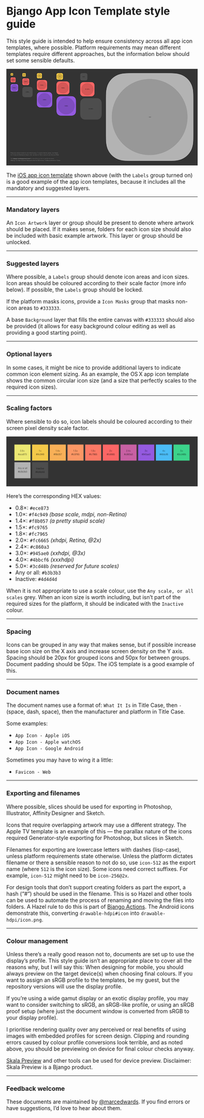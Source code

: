 # Bjango App Icon Template style guide

This style guide is intended to help ensure consistency across all app icon templates, where possible. Platform requirements may mean different templates require different approaches, but the information below should set some sensible defaults.

![](images/example-template.png)

The [iOS app icon template](https://github.com/bjango/Bjango-Templates/blob/master/Photoshop/App%20Icon%20-%20Apple%20iOS.psd) shown above (with the `Labels` group turned on) is a good example of the app icon templates, because it includes all the mandatory and suggested layers.

-----

### Mandatory layers

An `Icon Artwork` layer or group should be present to denote where artwork should be placed. If it makes sense, folders for each icon size should also be included with basic example artwork. This layer or group should be unlocked.

-----

### Suggested layers

Where possible, a `Labels` group should denote icon areas and icon sizes. Icon areas should be coloured according to their scale factor (more info below). If possible, the `Labels` group should be locked.

If the platform masks icons, provide a `Icon Masks` group that masks non-icon areas to `#333333`.

A base `Background` layer that fills the entire canvas with `#333333` should also be provided (it allows for easy background colour editing as well as providing a good starting point).

-----

### Optional layers

In some cases, it might be nice to provide additional layers to indicate common icon element sizing. As an example, the OS X app icon template shows the common circular icon size (and a size that perfectly scales to the required icon sizes).

-----

### Scaling factors

Where sensible to do so, icon labels should be coloured according to their screen pixel density scale factor.

![](images/pixel-density-colours.png)

Here’s the corresponding HEX values:

- 0.8×: `#ece873`
- 1.0×: `#f4c949` _(base scale, mdpi, non-Retina)_
- 1.4×: `#f8b057` _(a pretty stupid scale)_
- 1.5×: `#fc9765`
- 1.8×: `#fc7965`
- 2.0×: `#fc6665` _(xhdpi, Retina, @2x)_
- 2.4×: `#c860a3`
- 3.0×: `#945ae0` _(xxhdpi, @3x)_
- 4.0×: `#4bbcf6` _(xxxhdpi)_
- 5.0×: `#3cd48b` _(reserved for future scales)_
- Any or all: `#b3b3b3`
- Inactive: `#4d4d4d`

When it is not appropriate to use a scale colour, use the `Any scale, or all scales` grey. When an icon size is worth including, but isn’t part of the required sizes for the platform, it should be indicated with the `Inactive` colour.

-----

### Spacing

Icons can be grouped in any way that makes sense, but if possible increase base icon size on the X axis and increase screen density on the Y axis. Spacing should be 20px for grouped icons and 50px for between groups. Document padding should be 50px. The iOS template is a good example of this.

-----

### Document names

The document names use a format of: `What It Is` in Title Case, then ` - ` (space, dash, space), then the manufacturer and platform in Title Case.

Some examples:

- `App Icon - Apple iOS`
- `App Icon - Apple watchOS`
- `App Icon - Google Android`

Sometimes you may have to wing it a little:

- `Favicon - Web`

-----

### Exporting and filenames

Where possible, slices should be used for exporting in Photoshop, Illustrator, Affinity Designer and Sketch.

Icons that require overlapping artwork may use a different strategy. The Apple TV template is an example of this — the parallax nature of the icons required Generator-style exporting for Photoshop, but slices in Sketch.

Filenames for exporting are lowercase letters with dashes (lisp-case), unless platform requirements state otherwise. Unless the platform dictates filename or there a sensible reason to not do so, use `icon-512` as the export name (where `512` is the icon size). Some icons need correct suffixes. For example, `icon-512` might need to be `icon-256@2x`.

For design tools that don’t support creating folders as part the export, a hash (“#”) should be used in the filename. This is so Hazel and other tools can be used to automate the process of renaming and moving the files into folders. A Hazel rule to do this is part of [Bjango Actions](https://github.com/bjango/Bjango-Actions). The Android icons demonstrate this, converting `drawable-hdpi#icon` into `drawable-hdpi/icon.png`.

-----

### Colour management

Unless there’s a really good reason not to, documents are set up to use the display’s profile. This style guide isn’t an appropriate place to cover all the reasons why, but I will say this: When designing for mobile, you should always preview on the target device(s) when choosing final colours. If you want to assign an sRGB profile to the templates, be my guest, but the repository versions will use the display profile.

If you’re using a wide gamut display or an exotic display profile, you may want to consider switching to sRGB, an sRGB-like profile, or using an sRGB proof setup (where just the document window is converted from sRGB to your display profile).

I prioritise rendering quality over any perceived or real benefits of using images with embedded profiles for screen design. Clipping and rounding errors caused by colour profile conversions look terrible, and as noted above, you should be previewing on device for final colour checks anyway.

[Skala Preview](https://bjango.com/mac/skalapreview/) and other tools can be used for device preview. Disclaimer: Skala Preview is a Bjango product.

-----

### Feedback welcome

These documents are maintained by [@marcedwards](https://twitter.com/marcedwards). If you find errors or have suggestions, I’d love to hear about them.